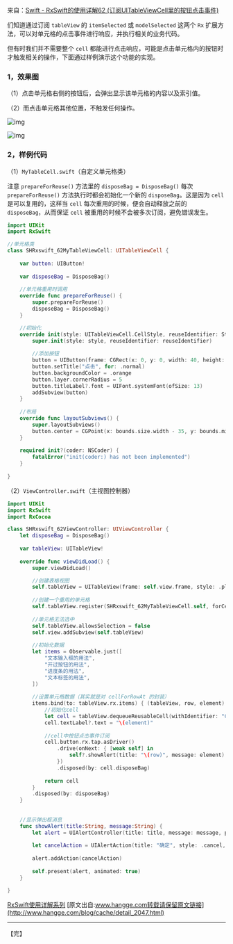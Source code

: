 来自：[Swift - RxSwift的使用详解62 (订阅UITableViewCell里的按钮点击事件)](https://www.jianshu.com/p/baffcccfdf9b)



们知道通过订阅 `tableView` 的 `itemSelected` 或 `modelSelected` 这两个 `Rx` 扩展方法，可以对单元格的点击事件进行响应，并执行相关的业务代码。

但有时我们并不需要整个 `cell` 都能进行点击响应，可能是点击单元格内的按钮时才触发相关的操作，下面通过样例演示这个功能的实现。

### 1，效果图

（1）点击单元格右侧的按钮后，会弹出显示该单元格的内容以及索引值。

（2）而点击单元格其他位置，不触发任何操作。

![img](https:////upload-images.jianshu.io/upload_images/3788243-9d8062af0c5c71ec.png?imageMogr2/auto-orient/strip|imageView2/2/w/320)



![img](https:////upload-images.jianshu.io/upload_images/3788243-b24d3ac88fbcf6c8.png?imageMogr2/auto-orient/strip|imageView2/2/w/320)

### 2，样例代码

（1）`MyTableCell.swift`（自定义单元格类）

注意 `prepareForReuse()` 方法里的 `disposeBag = DisposeBag()`
 每次 `prepareForReuse()` 方法执行时都会初始化一个新的 `disposeBag`。这是因为 `cell` 是可以复用的，这样当 `cell` 每次重用的时候，便会自动释放之前的 `disposeBag`，从而保证 `cell` 被重用的时候不会被多次订阅，避免错误发生。



```swift
import UIKit
import RxSwift

//单元格类
class SHRxswift_62MyTableViewCell: UITableViewCell {
    
    var button: UIButton!
    
    var disposeBag = DisposeBag()
    
    //单元格重用时调用
    override func prepareForReuse() {
        super.prepareForReuse()
        disposeBag = DisposeBag()
    }

    //初始化
    override init(style: UITableViewCell.CellStyle, reuseIdentifier: String?) {
        super.init(style: style, reuseIdentifier: reuseIdentifier)
        
        //添加按钮
        button = UIButton(frame: CGRect(x: 0, y: 0, width: 40, height: 25))
        button.setTitle("点击", for: .normal)
        button.backgroundColor = .orange
        button.layer.cornerRadius = 5
        button.titleLabel?.font = UIFont.systemFont(ofSize: 13)
        addSubview(button)
    }
    
    //布局
    override func layoutSubviews() {
        super.layoutSubviews()
        button.center = CGPoint(x: bounds.size.width - 35, y: bounds.midY)
    }
    
    required init?(coder: NSCoder) {
        fatalError("init(coder:) has not been implemented")
    }
    
}
```



（2）`ViewController.swift`（主视图控制器）

```swift
import UIKit
import RxSwift
import RxCocoa

class SHRxswift_62ViewController: UIViewController {
    let disposeBag = DisposeBag()
    
    var tableView: UITableView!
    
    override func viewDidLoad() {
        super.viewDidLoad()

        //创建表格视图
        self.tableView = UITableView(frame: self.view.frame, style: .plain)
        
        //创建一个重用的单元格
        self.tableView.register(SHRxswift_62MyTableViewCell.self, forCellReuseIdentifier: "Cell")
        
        //单元格无法选中
        self.tableView.allowsSelection = false
        self.view.addSubview(self.tableView)
        
        //初始化数据
        let items = Observable.just([
            "文本输入框的用法",
            "开过按钮的用法",
            "进度条的用法",
            "文本标签的用法",
        ])
        
        //设置单元格数据（其实就是对 cellForRowAt 的封装）
        items.bind(to: tableView.rx.items) { (tableView, row, element) in
            //初始化cell
            let cell = tableView.dequeueReusableCell(withIdentifier: "Cell") as! SHRxswift_62MyTableViewCell
            cell.textLabel?.text = "\(element)"
            
            //cell中按钮点击事件订阅
            cell.button.rx.tap.asDriver()
                .drive(onNext: { [weak self] in
                    self?.showAlert(title: "\(row)", message: element)
                })
                .disposed(by: cell.disposeBag)
            
            return cell
        }
        .disposed(by: disposeBag)
    }
    
    
    //显示弹出框消息
    func showAlert(title:String, message:String) {
        let alert = UIAlertController(title: title, message: message, preferredStyle: .alert)
        
        let cancelAction = UIAlertAction(title: "确定", style: .cancel, handler: nil)
        
        alert.addAction(cancelAction)
        
        self.present(alert, animated: true)
    }

}
```



[RxSwift使用详解系列](https://www.jianshu.com/p/f61a5a988590)
 [原文出自:www.hangge.com转载请保留原文链接](http://www.hangge.com/blog/cache/detail_2047.html)



---

【完】